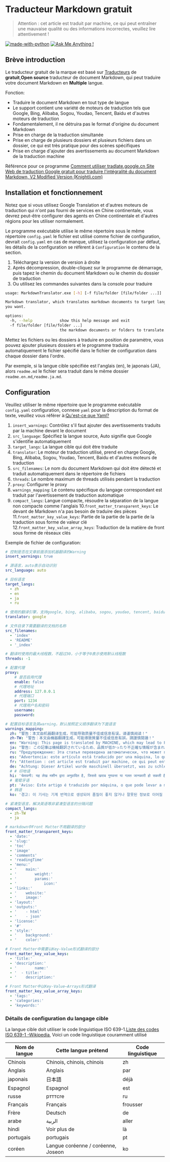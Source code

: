 # Traducteur Markdown gratuit

> Attention : cet article est traduit par machine, ce qui peut entraîner une mauvaise qualité ou des informations incorrectes, veuillez lire attentivement !


 [![made-with-python](https://img.shields.io/badge/Made%20with-Python-1f425f.svg)](https://www.python.org/) 
 [![Ask Me Anything !](https://img.shields.io/badge/Ask%20me-anything-1abc9c.svg)](https://github.com/CrazyMayfly/Free-Markdown-Translator/issues) 

## Brève introduction

Le traducteur gratuit de la marque est basé sur [Traducteurs](https://github.com/UlionTse/translators) de **gratuit**,**Open source** traducteur de document Markdown, qui peut traduire votre document Markdown en **Multiple** langue.

Fonction:

- Traduire le document Markdown en tout type de langue
- Le support contient une variété de moteurs de traduction tels que Google, Bing, Alibaba, Sogou, Youdao, Tencent, Baidu et d'autres moteurs de traduction
- Fondamentalement, il ne détruira pas le format d'origine du document Markdown
- Prise en charge de la traduction simultanée
- Prise en charge de plusieurs dossiers et plusieurs fichiers dans un dossier, ce qui est très pratique pour des scènes spécifiques
- Prise en charge d'ajouter des avertissements au document Markdown de la traduction machine

Référence pour ce programme [Comment utiliser tradlate.google.cn Site Web de traduction Google gratuit pour traduire l'intégralité du document Markdown, V2 Modified Version (Knightli.com)](https://www.knightli.com/zh-tw/2022/04/24/免費-google-翻譯-整篇-markdown-文檔-修改版/) 

## Installation et fonctionnement

Notez que si vous utilisez Google Translation et d'autres moteurs de traduction qui n'ont pas fourni de services en Chine continentale, vous devrez peut-être configurer des agents en Chine continentale et d'autres régions pour les utiliser normalement.

Le programme exécutable utilise le même répertoire sous le même répertoire `config.yaml` le fichier est utilisé comme fichier de configuration, devrait `config.yaml` en cas de manque, utilisez la configuration par défaut, les détails de la configuration se réfèrent à `Configuration` le contenu de la section.

1. Téléchargez la version de version à droite
2. Après décompression, double-cliquez sur le programme de démarrage, puis tapez le chemin du document Markdown ou le chemin du dossier de traduction
3. Ou utilisez les commandes suivantes dans la console pour traduire

```bash
usage: MarkdownTranslator.exe [-h] [-f file/folder [file/folder ...]]

Markdown translator, which translates markdown documents to target languages
you want.

options:
  -h, --help            show this help message and exit
  -f file/folder [file/folder ...]
                        the markdown documents or folders to translate.
```

Mettez les fichiers ou les dossiers à traduire en position de paramètre, vous pouvez ajouter plusieurs dossiers et le programme traduira automatiquement le fichier spécifié dans le fichier de configuration dans chaque dossier dans l'ordre.

Par exemple, si la langue cible spécifiée est l'anglais (en), le japonais (JA), alors `readme.md` le fichier sera traduit dans le même dossier `readme.en.md`,`readme.ja.md`.

## Configuration

Veuillez utiliser le même répertoire que le programme exécutable `config.yaml` configuration, connexe `yaml` pour la description du format de texte, veuillez vous référer à:[Qu'est-ce que Yaml?](https://www.redhat.com/en/topics/automation/what-is-yaml) 

1. `insert_warnings`: Contrôlez s'il faut ajouter des avertissements traduits par la machine devant le document
2. `src_language`: Spécifiez la langue source, Auto signifie que Google s'identifie automatiquement
3. `target_langs`: La langue cible qui doit être traduite
4. `translator`: Le moteur de traduction utilisé, prend en charge Google, Bing, Alibaba, Sogou, Youdao, Tencent, Baidu et d'autres moteurs de traduction
5. `src_filenames`: Le nom du document Markdown qui doit être détecté et traduit automatiquement dans le répertoire de fichiers
6. `threads`: Le nombre maximum de threads utilisés pendant la traduction
7. `proxy`: Configurer le proxy
8. `warnings_mapping`: Le contenu spécifique du langage correspondant est traduit par l'avertissement de traduction automatique
9. `compact_langs`: Langue compacte, résoudre la séparation de la langue non compacte comme l'anglais
10.`front_matter_transparent_keys`: Le devant de Markdown n'a pas besoin de traduire des pièces
11.`front_matter_key_value_keys`: Partie de la partie de la partie de la traduction sous forme de valeur clé
12.`front_matter_key_value_array_keys`: Traduction de la matière de front sous forme de réseaux clés

Exemple de fichier de configuration:

```yaml
# 控制是否在文章前面添加机器翻译的Warning
insert_warnings: true

# 源语言，auto表示自动识别
src_language: auto

# 目标语言
target_langs:
  - zh
  - en
  - ja
  - ru

# 使用的翻译引擎，支持google, bing, alibaba, sogou, youdao, tencent, baidu等翻译引擎
translator: google

# 文件目录下需要翻译的文档的名称
src_filenames:
  - 'index'
  - 'README'
  - '_index'

# 翻译时使用的最大线程数，不超过30，小于等于0表示使用默认线程数
threads: -1

# 配置代理
proxy:
    # 是否启用代理
    enable: false
    # 代理地址
    address: 127.0.0.1
    # 代理端口
    port: 1234
    # 代理用户名和密码
    username:
    password:

# 配置目标语言及其warning，默认按照定义顺序翻译为下面语言
warnings_mapping:
  zh: "警告：本文由机器翻译生成，可能导致质量不佳或信息有误，请谨慎阅读！" 
  zh-TW: "警告：本文由機器翻譯生成，可能導致質量不佳或信息有誤，請謹慎閱讀！" 
  en: "Warning: This page is translated by MACHINE, which may lead to POOR QUALITY or INCORRECT INFORMATION, please read with CAUTION!" 
  ja: "警告: この記事は機械翻訳されているため、品質が低かったり不正確な情報が含まれる可能性があります。よくお読みください。" 
  ru: "Предупреждение: Эта статья переведена автоматически, что может привести к некачественной или неверной информации, пожалуйста, внимательно прочитайте!" 
  es: "Advertencia: este artículo está traducido por una máquina, lo que puede dar lugar a una mala calidad o información incorrecta. ¡Lea atentamente!" 
  fr: "Attention : cet article est traduit par machine, ce qui peut entraîner une mauvaise qualité ou des informations incorrectes, veuillez lire attentivement !" 
  de: "Achtung: Dieser Artikel wurde maschinell übersetzt, was zu schlechter Qualität oder falschen Informationen führen kann, bitte sorgfältig lesen!" 
  # # 印地语
  hi: 'चेतावनी: यह लेख मशीन द्वारा अनुवादित है, जिससे खराब गुणवत्ता या गलत जानकारी हो सकती है, कृपया ध्यान से पढ़ें!'
  # 葡萄牙语
  pt: 'Aviso: Este artigo é traduzido por máquina, o que pode levar a má qualidade ou informações incorretas, leia com atenção!'
  # 韩语
  ko: '경고: 이 기사는 기계 번역으로 생성되어 품질이 좋지 않거나 잘못된 정보로 이어질 수 있으므로 주의 깊게 읽으십시오!'

# 紧凑型语言，解决英语等非紧凑型语言的分隔问题
compact_langs:
  - zh-TW
  - ja

# markdown中Front Matter不用翻译的部分
front_matter_transparent_keys:
  - 'date:'
  - 'slug:'
  - 'toc'
  - 'image'
  - 'comments'
  - 'readingTime'
  - 'menu:'
  - '    main:'
  - '        weight:'
  - '        params:'
  - '            icon:'
  - 'links:'
  - '    website:'
  - '    image:'
  - 'layout:'
  - 'outputs:'
  - '    - html'
  - '    - json'
  - 'license:'
  - '#'
  - 'style:'
  - '    background:'
  - '    color:'

# Front Matter中需要以Key-Value形式翻译的部分
front_matter_key_value_keys:
  - 'title:'
  - 'description:'
  - '        name:'
  - '  - title:'
  - '    description:'

# Front Matter中以Key-Value—Arrays形式翻译
front_matter_key_value_array_keys:
  - 'tags:'
  - 'categories:'
  - 'keywords:'
```

### Détails de configuration du langage cible

La langue cible doit utiliser le code linguistique ISO 639-1.[Liste des codes ISO 639-1 -Wikipedia](https://en.wikipedia.org/wiki/List_of_ISO_639-1_codes), Voici un code linguistique couramment utilisé

|Nom de langue|Cette langue prétend|Code linguistique|
| ---------- | ------------------------------ | -------- |
|Chinois|Chinois, chinois, chinois|zh|
|Anglais|Anglais|par|
|japonais|日本語|déjà|
|Espagnol|Espagnol|est|
|russe|ртттcre|ru|
|Français|Français|frousser|
|Frère|Deutsch|de|
|arabe|الربية|aller|
|hindi|Voir plus de|là|
|portugais|portugais|pt|
|coréen|Langue coréenne / coréenne, Joseon|ko|
